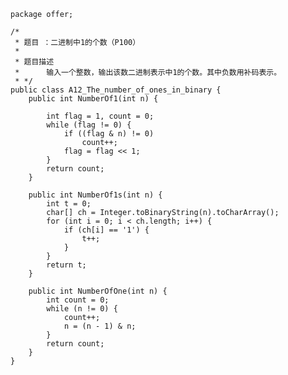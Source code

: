 	package offer;
	
	/*
	 * 题目 ：二进制中1的个数（P100）
	 * 
	 * 题目描述
	 * 		输入一个整数，输出该数二进制表示中1的个数。其中负数用补码表示。
	 * */
	public class A12_The_number_of_ones_in_binary {
		public int NumberOf1(int n) {
	
			int flag = 1, count = 0;
			while (flag != 0) {
				if ((flag & n) != 0)
					count++;
				flag = flag << 1;
			}
			return count;
		}
	
		public int NumberOf1s(int n) {
			int t = 0;
			char[] ch = Integer.toBinaryString(n).toCharArray();
			for (int i = 0; i < ch.length; i++) {
				if (ch[i] == '1') {
					t++;
				}
			}
			return t;
		}
	
		public int NumberOfOne(int n) {
			int count = 0;
			while (n != 0) {
				count++;
				n = (n - 1) & n;
			}
			return count;
		}
	}
